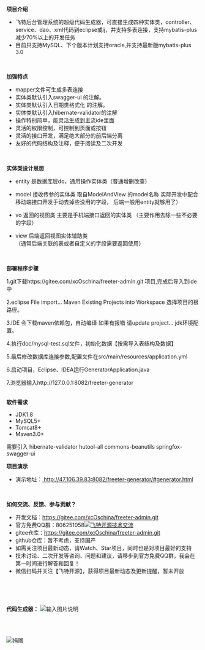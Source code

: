 **项目介绍** 
- 飞特后台管理系统的超级代码生成器，可直接生成四种实体类，controller、service、dao、xml代码到eclipse或ij，并支持多表连接，支持mybatis-plus 减少70%以上的开发任务
- 目前只支持MySQL、下个版本计划支持oracle,并支持最新版mybatis-plus 3.0
<br>

**加强特点** 
- mapper文件可生成多表连接
- 实体类默认引入swagger-ui 的注解。
- 实体类默认引入日期类格式化 的注解。
- 实体类默认引入hibernate-validator的注解
- 操作特别简单，能灵活生成到主流ide里面
- 灵活的权限控制，可控制到页面或按钮
- 灵活的接口开发，满足绝大部分的前后端分离
- 友好的代码结构及注释，便于阅读及二次开发

<br>

**实体类设计思想** 
- entity 是数据库层do，通用操作实体类（普通增删改查）

- model  接收传参的实体类  取自ModelAndView 的model名称
     	   实际开发中配合移动端接口开发手动去掉些没用的字段， 后端一般用entity就够用了） 
- vo     返回的视图类  主要是手机端接口返回的实体类 
	          （主要作用去除一些不必要的字段） 

- view  后端返回视图实体辅助类   
                 （通常后端关联的表或者自定义的字段需要返回使用）
<br> 

**部署程序步骤** 

1.git下载https://gitee.com/xcOschina/freeter-admin.git 项目,完成后导入到ide中

2.eclipse File import... Maven Existing Projects into Workspace 选择项目的根路径。

3.IDE 会下载maven依赖包，自动编译 如果有报错 请update project... jdk环境配置。

4.执行doc/mysql-test.sql文件，初始化数据【按需导入表结构及数据】

5.最后修改数据库连接参数,配置文件在src/main/resources/application.yml

6.启动项目，Eclipse、IDEA运行GeneratorApplication.java

7.浏览器输入http://127.0.0.1:8082/freeter-generator
<br>
<br>

 **软件需求** 
- JDK1.8
- MySQL5+
- Tomcat8+
- Maven3.0+

需要引入
			hibernate-validator
			<artifactId>hutool-all</artifactId>
			<artifactId>commons-beanutils</artifactId>
			<artifactId>springfox-swagger-ui</artifactId>
<br>

 **项目演示**
- 演示地址：<a href="http://47.106.39.83:8082/freeter-generator/#generator.html"  target="_blank">
http://47.106.39.83:8082/freeter-generator/#generator.html</a>
<br>

**如何交流、反馈、参与贡献？** 
- 开发文档：https://gitee.com/xcOschina/freeter-admin.git
- 官方免费QQ群：806251058<a target="_blank" href="//shang.qq.com/wpa/qunwpa?idkey=4469c242246546fbe5548083e31b154f5f27df10c777c9ace61b094fbf7d922f"><img border="0" src="//pub.idqqimg.com/wpa/images/group.png" alt="飞特开源技术交流" title="飞特开源技术交流"></a>
- gitee仓库：https://gitee.com/xcOschina/freeter-admin.git
- github仓库：暂不考虑，支持国产
- 如需关注项目最新动态，请Watch、Star项目，同时也是对项目最好的支持
- 技术讨论、二次开发等咨询、问题和建议，请移步到官方免费QQ群，我会在第一时间进行解答和回复！
- 微信扫码并关注【飞特开源】，获得项目最新动态及更新提醒，暂未开放<br>

<br>
<br>
<br>

**代码生成器：**
![输入图片说明](http://img.cnadmart.com/20180621/9b7b21a26bb74536985b073488eae307.png "在这里输入图片标题")

<br>


<br>

![捐赠](http://img.cnadmart.com/20180621/f4bb4447a6894653b2da80fcd745390a.jpg "捐赠") 